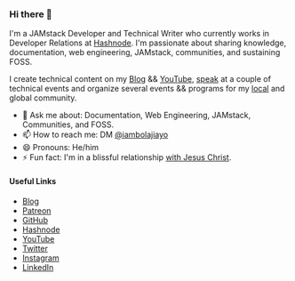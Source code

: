 ### Hi there 👋

I'm a JAMstack Developer and Technical Writer who currently works in Developer Relations at [Hashnode](https://hashnode.com). I'm passionate about sharing knowledge, documentation, web engineering, JAMstack, communities, and sustaining FOSS.

I create technical content on my [Blog](https://bolajiayodeji.com) && [YouTube](https://www.youtube.com/c/bolajiayodeji), [speak](https://bolajiayodeji.com/talks) at a couple of technical events and organize several events && programs for my [local](https://facebook.com/groups/devclokoja/) and global community.

- 💬 Ask me about: Documentation, Web Engineering, JAMstack, Communities, and FOSS.
- 📫 How to reach me: DM [@iambolajiayo](https://twitter.com/iambolajiayo)
- 😄 Pronouns: He/him
- ⚡ Fun fact: I'm in a blissful relationship [with Jesus Christ](https://www.bible.com/bible/111/jhn.3.16).

#### Useful Links

- [Blog](https://bolajiayodeji.com/)
- [Patreon](https://www.patreon.com/bolajiayodeji)
- [GitHub](https://github.com/BolajiAyodeji)
- [Hashnode](https://hashnode.com/@bolajiayodeji)
- [YouTube](https://www.youtube.com/c/bolajiayodeji)
- [Twitter](https://twitter.com/iambolajiayo)
- [Instagram](https://www.instagram.com/iambolajiayo/)
- [LinkedIn](https://linkedin.com/in/iambolajiayo/)
